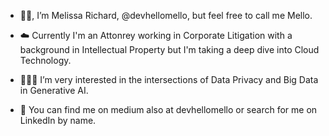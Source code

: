 - 👋🏽, I’m Melissa Richard, @devhellomello, but feel free to call me Mello.
  
- ☁️ Currently I'm an Attonrey working in Corporate Litigation with a background in Intellectual Property but I'm taking a deep dive into Cloud Technology.
  
- 🧑🏽‍💻 I’m very interested in the intersections of Data Privacy and Big Data in Generative AI.
  
- 📍 You can find me on medium also at devhellomello or search for me on LinkedIn by name. 

<!---
devhellomello/devhellomello is a ✨ special ✨ repository because its `README.md` (this file) appears on your GitHub profile.
You can click the Preview link to take a look at your changes.
--->
